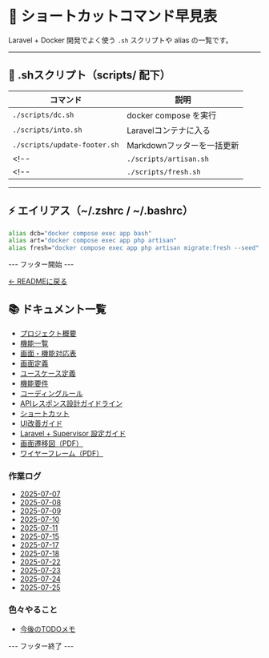 # 🚀 ショートカットコマンド早見表

Laravel + Docker 開発でよく使う `.sh` スクリプトや alias の一覧です。

---

## 🔧 .shスクリプト（scripts/ 配下）

| コマンド                      | 説明                             |
|------------------------------|----------------------------------|
| `./scripts/dc.sh`            | docker compose を実行           |
| `./scripts/into.sh`          | Laravelコンテナに入る            |
| `./scripts/update-footer.sh` | Markdownフッターを一括更新       |
<!-- | `./scripts/artisan.sh`       | artisanコマンドをラップする      | -->
<!-- | `./scripts/fresh.sh`         | migrate:fresh + seed を実行     | -->

---

## ⚡ エイリアス（~/.zshrc / ~/.bashrc）

```bash
alias dcb="docker compose exec app bash"
alias art="docker compose exec app php artisan"
alias fresh="docker compose exec app php artisan migrate:fresh --seed"
```
--- フッター開始 ---

[← READMEに戻る](../README.md)

## 📚 ドキュメント一覧

- [プロジェクト概要](project-overview.md)
- [機能一覧](features.md)
- [画面・機能対応表](function_screen_map.md)
- [画面定義](screens.md)
- [ユースケース定義](usecase_reserve.md)
- [機能要件](functional_requirements.md)
- [コーディングルール](coding-rules.md)
- [APIレスポンス設計ガイドライン](api_response.md)
- [ショートカット](shortcuts.md)
- [UI改善ガイド](ui_improvement_guide.md)
- [Laravel + Supervisor 設定ガイド](supervisor.md)
- [画面遷移図（PDF）](画面遷移図.pdf)
- [ワイヤーフレーム（PDF）](ワイヤーフレーム.pdf)

### 作業ログ
- [2025-07-07](logs/2025-07-07.md)
- [2025-07-08](logs/2025-07-08.md)
- [2025-07-09](logs/2025-07-09.md)
- [2025-07-10](logs/2025-07-10.md)
- [2025-07-11](logs/2025-07-11.md)
- [2025-07-15](logs/2025-07-15.md)
- [2025-07-17](logs/2025-07-17.md)
- [2025-07-18](logs/2025-07-18.md)
- [2025-07-22](logs/2025-07-22.md)
- [2025-07-23](logs/2025-07-23.md)
- [2025-07-24](logs/2025-07-24.md)
- [2025-07-25](logs/2025-07-25.md)


### 色々やること
- [今後のTODOメモ](todo.md)

--- フッター終了 ---
